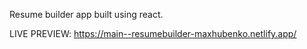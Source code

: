 Resume builder app built using react.

LIVE PREVIEW:
https://main--resumebuilder-maxhubenko.netlify.app/

